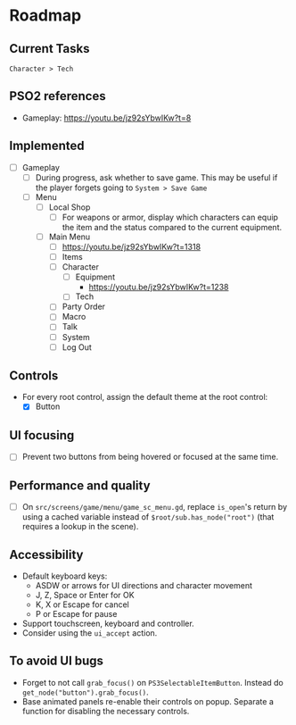 # Roadmap

## Current Tasks

`Character > Tech`

## PSO2 references

- Gameplay: https://youtu.be/jz92sYbwIKw?t=8

## Implemented

- [ ] Gameplay
  - [ ] During progress, ask whether to save game. This may be useful if the player forgets going to `System > Save Game`
  - [ ] Menu
    - [ ] Local Shop
      - [ ] For weapons or armor, display which characters can equip the item and the status compared to the current equipment.
    - [ ] Main Menu
      - [ ] https://youtu.be/jz92sYbwIKw?t=1318
      - [ ] Items
      - [ ] Character
        - [ ] Equipment
          - https://youtu.be/jz92sYbwIKw?t=1238
        - [ ] Tech
      - [ ] Party Order
      - [ ] Macro
      - [ ] Talk
      - [ ] System
      - [ ] Log Out

## Controls

- For every root control, assign the default theme at the root control:
  - [x] Button

## UI focusing

- [ ] Prevent two buttons from being hovered or focused at the same time.

## Performance and quality

- [ ] On `src/screens/game/menu/game_sc_menu.gd`, replace `is_open`'s return by using a cached variable instead of `$root/sub.has_node("root")` (that requires a lookup in the scene).

## Accessibility

- Default keyboard keys:
  - ASDW or arrows for UI directions and character movement
  - J, Z, Space or Enter for OK
  - K, X or Escape for cancel
  - P or Escape for pause
- Support touchscreen, keyboard and controller.
- Consider using the `ui_accept` action.

## To avoid UI bugs

- Forget to not call `grab_focus()` on `PS3SelectableItemButton`. Instead do `get_node("button").grab_focus()`.
- Base animated panels re-enable their controls on popup. Separate a function for disabling the necessary controls.